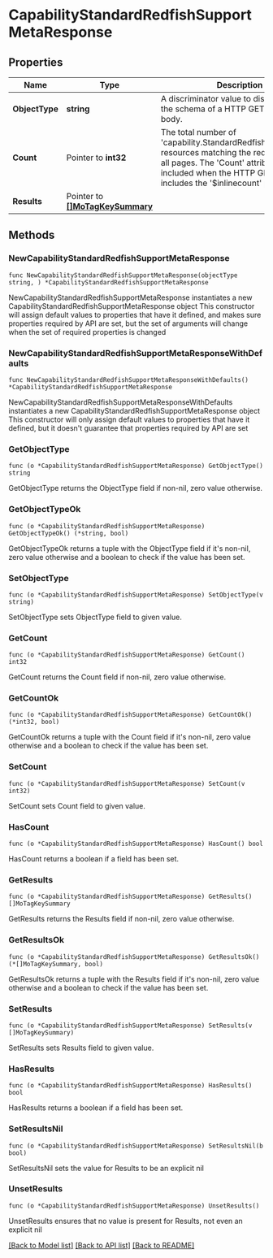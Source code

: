 # CapabilityStandardRedfishSupportMetaResponse

## Properties

Name | Type | Description | Notes
------------ | ------------- | ------------- | -------------
**ObjectType** | **string** | A discriminator value to disambiguate the schema of a HTTP GET response body. | 
**Count** | Pointer to **int32** | The total number of &#39;capability.StandardRedfishSupportMeta&#39; resources matching the request, accross all pages. The &#39;Count&#39; attribute is included when the HTTP GET request includes the &#39;$inlinecount&#39; parameter. | [optional] 
**Results** | Pointer to [**[]MoTagKeySummary**](MoTagKeySummary.md) |  | [optional] 

## Methods

### NewCapabilityStandardRedfishSupportMetaResponse

`func NewCapabilityStandardRedfishSupportMetaResponse(objectType string, ) *CapabilityStandardRedfishSupportMetaResponse`

NewCapabilityStandardRedfishSupportMetaResponse instantiates a new CapabilityStandardRedfishSupportMetaResponse object
This constructor will assign default values to properties that have it defined,
and makes sure properties required by API are set, but the set of arguments
will change when the set of required properties is changed

### NewCapabilityStandardRedfishSupportMetaResponseWithDefaults

`func NewCapabilityStandardRedfishSupportMetaResponseWithDefaults() *CapabilityStandardRedfishSupportMetaResponse`

NewCapabilityStandardRedfishSupportMetaResponseWithDefaults instantiates a new CapabilityStandardRedfishSupportMetaResponse object
This constructor will only assign default values to properties that have it defined,
but it doesn't guarantee that properties required by API are set

### GetObjectType

`func (o *CapabilityStandardRedfishSupportMetaResponse) GetObjectType() string`

GetObjectType returns the ObjectType field if non-nil, zero value otherwise.

### GetObjectTypeOk

`func (o *CapabilityStandardRedfishSupportMetaResponse) GetObjectTypeOk() (*string, bool)`

GetObjectTypeOk returns a tuple with the ObjectType field if it's non-nil, zero value otherwise
and a boolean to check if the value has been set.

### SetObjectType

`func (o *CapabilityStandardRedfishSupportMetaResponse) SetObjectType(v string)`

SetObjectType sets ObjectType field to given value.


### GetCount

`func (o *CapabilityStandardRedfishSupportMetaResponse) GetCount() int32`

GetCount returns the Count field if non-nil, zero value otherwise.

### GetCountOk

`func (o *CapabilityStandardRedfishSupportMetaResponse) GetCountOk() (*int32, bool)`

GetCountOk returns a tuple with the Count field if it's non-nil, zero value otherwise
and a boolean to check if the value has been set.

### SetCount

`func (o *CapabilityStandardRedfishSupportMetaResponse) SetCount(v int32)`

SetCount sets Count field to given value.

### HasCount

`func (o *CapabilityStandardRedfishSupportMetaResponse) HasCount() bool`

HasCount returns a boolean if a field has been set.

### GetResults

`func (o *CapabilityStandardRedfishSupportMetaResponse) GetResults() []MoTagKeySummary`

GetResults returns the Results field if non-nil, zero value otherwise.

### GetResultsOk

`func (o *CapabilityStandardRedfishSupportMetaResponse) GetResultsOk() (*[]MoTagKeySummary, bool)`

GetResultsOk returns a tuple with the Results field if it's non-nil, zero value otherwise
and a boolean to check if the value has been set.

### SetResults

`func (o *CapabilityStandardRedfishSupportMetaResponse) SetResults(v []MoTagKeySummary)`

SetResults sets Results field to given value.

### HasResults

`func (o *CapabilityStandardRedfishSupportMetaResponse) HasResults() bool`

HasResults returns a boolean if a field has been set.

### SetResultsNil

`func (o *CapabilityStandardRedfishSupportMetaResponse) SetResultsNil(b bool)`

 SetResultsNil sets the value for Results to be an explicit nil

### UnsetResults
`func (o *CapabilityStandardRedfishSupportMetaResponse) UnsetResults()`

UnsetResults ensures that no value is present for Results, not even an explicit nil

[[Back to Model list]](../README.md#documentation-for-models) [[Back to API list]](../README.md#documentation-for-api-endpoints) [[Back to README]](../README.md)


